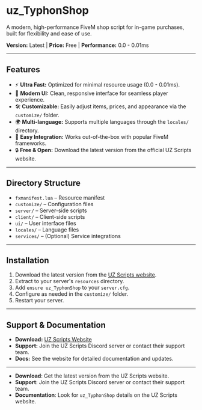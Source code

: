 # uz_TyphonShop

A modern, high-performance FiveM shop script for in-game purchases, built for flexibility and ease of use.

**Version:** Latest | **Price:** Free | **Performance:** 0.0 - 0.01ms

---

## Features

- ⚡ **Ultra Fast:** Optimized for minimal resource usage (0.0 - 0.01ms).
- 🛒 **Modern UI:** Clean, responsive interface for seamless player experience.
- 🛠️ **Customizable:** Easily adjust items, prices, and appearance via the `customize/` folder.
- 🌍 **Multi-language:** Supports multiple languages through the `locales/` directory.
- 🔌 **Easy Integration:** Works out-of-the-box with popular FiveM frameworks.
- 🔒 **Free & Open:** Download the latest version from the official UZ Scripts website.

---

## Directory Structure

- `fxmanifest.lua` – Resource manifest
- `customize/` – Configuration files
- `server/` – Server-side scripts
- `client/` – Client-side scripts
- `ui/` – User interface files
- `locales/` – Language files
- `services/` – (Optional) Service integrations

---

## Installation

1. Download the latest version from the [UZ Scripts website](https://docs.uzscripts.com/scripts/typhon-shop).
2. Extract to your server's `resources` directory.
3. Add `ensure uz_TyphonShop` to your `server.cfg`.
4. Configure as needed in the `customize/` folder.
5. Restart your server.

---

## Support & Documentation

- **Download:** [UZ Scripts Website](https://docs.uzscripts.com/scripts/typhon-shop)
- **Support:** Join the UZ Scripts Discord server or contact their support team.
- **Docs:** See the website for detailed documentation and updates.

---

*   **Download**: Get the latest version from the UZ Scripts website.
*   **Support**: Join the UZ Scripts Discord server or contact their support team.
*   **Documentation**: Look for `uz_TyphonShop` details on the UZ Scripts website.